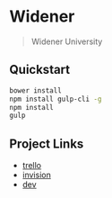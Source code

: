 # Widener
> Widener University

## Quickstart

```sh
bower install
npm install gulp-cli -g
npm install
gulp
```

## Project Links

* [trello](https://trello.com/b/QDUQBU7b/widener-university)
* [invision](https://projects.invisionapp.com/d/main#/projects/prototypes/10677113)
* [dev](http://dev.fastspot.com/clients/widener/)
